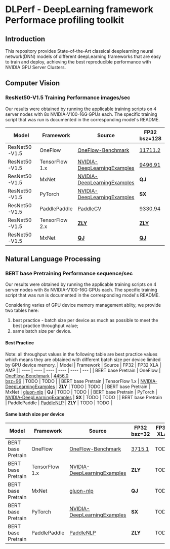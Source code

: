 # DLPerf - **D**eep**L**earning framework **Perf**ormace profiling toolkit
## Introduction
This repository provides State-of-the-Art classical deeplearning neural network(DNN) models of different deepLearning frameworks that are easy to train and deploy, achieving the best reproducible performance with NVIDIA GPU Server Clusters.

## Computer Vision
### ResNet50-V1.5 Training Performance images/sec
Our results were obtained by running the applicable training scripts on 4 server nodes with 8x NVIDIA-V100-16G GPUs each. The specific training script that was run is documented in the corresponding model's README.

| Model | Framework | Source | FP32<br>bsz=128 | FP32 XLA | AMP |
| ---- | ---- | ---- | ---- | ---- | --- |
| ResNet50-V1.5 | OneFlow | [OneFlow-Benchmark](https://github.com/Oneflow-Inc/OneFlow-Benchmark/tree/master/Classification/cnns) | [11711.2](./OneFlow/ConvNets/rn50_fp32_report_0821.md) | TODO | TODO |
| ResNet50-V1.5 | TensorFlow 1.x | [NVIDIA-DeepLearningExamples](https://github.com/Oneflow-Inc/OneFlow-Benchmark/tree/master/Classification/cnns) | [9496.91](./NVIDIADeepLearningExamples/Tensorflow/resnet50v1.5) | TODO | TODO |
| ResNet50-V1.5 | MxNet | [NVIDIA-DeepLearningExamples](https://github.com/NVIDIA/DeepLearningExamples/tree/master/MxNet/Classification/RN50v1.5) | **QJ** | TODO | TODO |
| ResNet50-V1.5 | PyTorch | [NVIDIA-DeepLearningExamples](https://github.com/NVIDIA/DeepLearningExamples/tree/master/PyTorch/Classification/ConvNets/resnet50v1.5) | **SX** | TODO | TODO |
| ResNet50-V1.5 | PaddlePaddle | [PaddleCV](https://github.com/PaddlePaddle/models/tree/release/1.8/PaddleCV/image_classification) | [9330.94](./PaddlePaddle/resnet50v1.5) | TODO | TODO |
| ResNet50-V1.5 | TensorFlow 2.x | [**ZLY**]() | [**ZLY**]() | TODO | TODO |
| ResNet50-V1.5 | MxNet | [**QJ**]() | [**QJ**]() | TODO | TODO |

## Natural Language Processing
### BERT base Pretraining Performance sequence/sec
Our results were obtained by running the applicable training scripts on 4 server nodes with 8x NVIDIA-V100-16G GPUs each. The specific training script that was run is documented in the corresponding model's README.

Considering varies of GPU device memory management ablity, we provide two tables here:
1. best practice - batch size per device as much as possible to meet the best practice throughput value; 
2. same batch size per device.

#### Best Practice
Note: all throughput values in the following  table are best practice values which means they are obtained with different batch size per device limited by GPU device memory. 
| Model | Framework | Source | FP32 | FP32 XLA | AMP |
| ---- | ---- | ---- | ---- | ---- | --- |
| BERT base Pretrain | OneFlow | [OneFlow-Benchmark](https://github.com/Oneflow-Inc/OneFlow-Benchmark/tree/master/LanguageModeling/BERT) | [4456.0<br>bsz=96](./OneFlow/BERT/bert_base_fp32_report_0822.md) | TODO | TODO |
| BERT base Pretrain | TensorFlow 1.x | [NVIDIA-DeepLearningExamples](https://github.com/NVIDIA/DeepLearningExamples/tree/master/TensorFlow/LanguageModeling/BERT) | **ZLY** | TODO | TODO |
| BERT base Pretrain | MxNet | [gluon-nlp](https://github.com/dmlc/gluon-nlp/tree/v0.10.x/scripts/bert) | **QJ** | TODO | TODO |
| BERT base Pretrain | PyTorch | [NVIDIA-DeepLearningExamples](https://github.com/NVIDIA/DeepLearningExamples/tree/master/PyTorch/LanguageModeling/BERT) | **SX** | TODO | TODO |
| BERT base Pretrain | PaddlePaddle | [PaddleNLP](https://github.com/PaddlePaddle/models/tree/release/1.8/PaddleNLP/pretrain_language_models/BERT) | **ZLY** | TODO | TODO |

#### Same batch size per device
| Model | Framework | Source | FP32 <br>bsz=32 | FP32 XLA | AMP |
| ---- | ---- | ---- | ---- | ---- | --- |
| BERT base Pretrain | OneFlow | [OneFlow-Benchmark](https://github.com/Oneflow-Inc/OneFlow-Benchmark/tree/master/LanguageModeling/BERT) | [3715.1](./OneFlow/BERT/bert_base_fp32_report_0822.md) | TODO | TODO |
| BERT base Pretrain | TensorFlow 1.x | [NVIDIA-DeepLearningExamples](https://github.com/NVIDIA/DeepLearningExamples/tree/master/TensorFlow/LanguageModeling/BERT) | **ZLY** | TODO | TODO |
| BERT base Pretrain | MxNet | [gluon-nlp](https://github.com/dmlc/gluon-nlp/tree/v0.10.x/scripts/bert) | **QJ** | TODO | TODO |
| BERT base Pretrain | PyTorch | [NVIDIA-DeepLearningExamples](https://github.com/NVIDIA/DeepLearningExamples/tree/master/PyTorch/LanguageModeling/BERT) | **SX** | TODO | TODO |
| BERT base Pretrain | PaddlePaddle | [PaddleNLP](https://github.com/PaddlePaddle/models/tree/release/1.8/PaddleNLP/pretrain_language_models/BERT) | **ZLY** | TODO | TODO |
